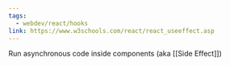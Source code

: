 ```yaml
---
tags:
  - webdev/react/hooks
link: https://www.w3schools.com/react/react_useeffect.asp
---
```

Run asynchronous code inside components (aka [[Side Effect]])
